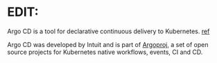# EDIT:

Argo CD is a tool for declarative continuous delivery to Kubernetes. [ref](https://argoproj.github.io/argo-cd/)

Argo CD was developed by Intuit and is part of [Argoproj](https://argoproj.github.io), a set of open source projects for Kubernetes native workflows, events, CI and CD.


